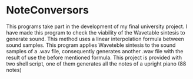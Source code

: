 # NoteConversors
This programs take part in the development of my final university project. I have made this program to check the viability of the Wavetable sintesis to generate sound. This method uses a linear interpolation formula between sound samples. This program applies Waveteble sintesis to the sound samples of a .wav file, consequently generates another .wav file with the result of use the before mentioned formula. 
This project is provided with two shell script, one of them generates all the notes of a upright piano (88 notes)
